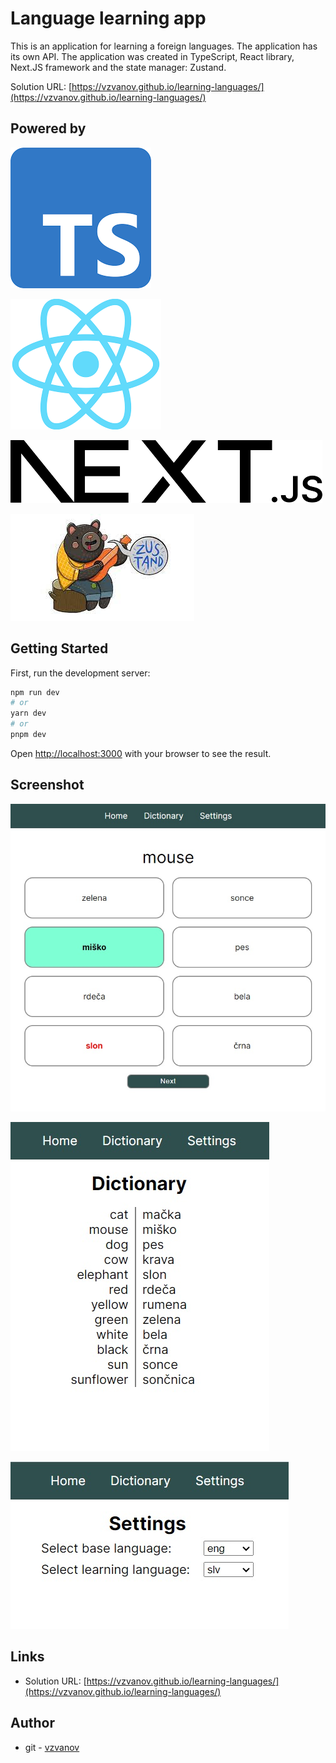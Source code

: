 # Language learning app

This is an application for learning a foreign languages. The application has its own API.
The application was created in TypeScript, React library, Next.JS framework and the state manager: Zustand.

Solution URL: [https://vzvanov.github.io/learning-languages/](https://vzvanov.github.io/learning-languages/)

## Powered by

[![TypeSript](/assets/images/ts.png)](https://www.typescriptlang.org/ "TypeSript")

[![React](/assets/images/react.png)](https://react.dev/ "React")

[![NEXT.js](/assets/images/next-js.png)](https://nextjs.org/ "NEXT.js")

[![Zustand](/assets/images/zustand.jpeg)](https://docs.pmnd.rs/zustand/getting-started/introduction "Zustand")

## Getting Started

First, run the development server:

```bash
npm run dev
# or
yarn dev
# or
pnpm dev
```

Open [http://localhost:3000](http://localhost:3000) with your browser to see the result.

## Screenshot

![home](/assets/images/img01.jpg "home")

![dictionary](/assets/images/img02.jpg "dictionary")

![settings](/assets/images/img03.jpg "settings")

## Links

- Solution URL: [https://vzvanov.github.io/learning-languages/](https://vzvanov.github.io/learning-languages/)

## Author

- git - [vzvanov](https://github.com/vzvanov)
